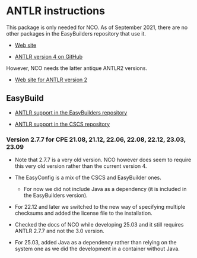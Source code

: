 # ANTLR instructions

This package is only needed for NCO. As of September 2021, there are no other
packages in the EasyBuilders repository that use it.

-   [Web site](https://www.antlr.org/)

-   [ANTLR version 4 on GitHub](https://github.com/antlr/antlr4)

However, NCO needs the latter antique ANTLR2 versions.

-   [Web site for ANTLR version 2](https://www.antlr2.org/)


## EasyBuild

-   [ANTLR support in the EasyBuilders repository](https://github.com/easybuilders/easybuild-easyconfigs/tree/main/easybuild/easyconfigs/a/ANTLR)

-   [ANTLR support in the CSCS repository](https://github.com/eth-cscs/production/tree/master/easybuild/easyconfigs/a/ANTLR)


### Version 2.7.7 for CPE 21.08, 21.12, 22.06, 22.08, 22.12, 23.03, 23.09

-   Note that 2.7.7 is a very old version. NCO however does seem to require
    this very old version rather than the current version 4.

-   The EasyConfig is a mix of the CSCS and EasyBuilder ones.

    -   For now we did not include Java as a dependency (it is included in the
        EasyBuilders version).

-   For 22.12 and later we switched to the new way of specifying multiple checksums
    and added the license file to the installation.

-   Checked the docs of NCO while developing 25.03 and it still requires ANTLR 2.7.7 
    and not the 3.0 version.
    
-   For 25.03, added Java as a dependency rather than relying on the system one as 
    we did the development in a container without Java.
